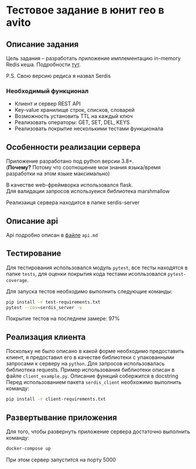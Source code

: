 # Тестовое задание в юнит гео в avito

## Описание задания
Цель задания – разработать приложение имплементацию in-memory Redis кеша. Подробности [тут](https://github.com/avito-tech/geo-backend-trainee-assignment/blob/main/README.md).

P.S. Свою версию редиса я назвал Serdis

### Необходимый функционал

* Клиент и сервер REST API
* Key-value хранилище строк, списков, словарей
* Возможность установить TTL на каждый ключ
* Реализовать операторы: GET, SET, DEL, KEYS
* Реализовать покрытие несколькими тестами функционала

## Особенности реализации сервера
Приложение разработано под python версии 3.8+.  
(**Почему?** Потому что соотношение мои знания языка/время разработки на этом языке максимально)

В качестве web-фреймворка использовался flask.  
Для валидации запросов используеися библиотека marshmallow

Реализаиця сервера находится в папке serdis-server

## Описание api
Api подробно описан в [файле](https://github.com/Zeryoshka/avito-geo/blob/master/api.md) `api.md`

## Тестирование
Для тестирования использовался модуль `pytest`, все тесты находятся в папке `tests`, для оценки покрытия кода тестами исопльзовался `pytest-coverage`.

Для запуска тестов необходимо выполнить следующие команды:
```bash
pip install -r test-requirements.txt
pytest --cov=serdis_server -v  
```

Покрытие тестов на последнем замере: 97%

## Реализация клиента
Поскольку не было описано в какой форме необходимо предоставить клиент, я предоставил его в качестве библиотеки с упакованными запросами к серверу на `python`. Для запросов использовалась библиотека requests.
Пример использования библиотеки описан в файле `client_example.py`. Описание функций собержится в docstring
Перед использованием пакета `serdis_client` необхожимо выполнить команду:
```bash
pip install -r client-requirements.txt
```

## Развертывание приложения
Для того, чтобы развернуть приложение сервера достаточно выполнить команду:
```bash
docker-compose up
```
При этом сервер запустится на порту 5000

